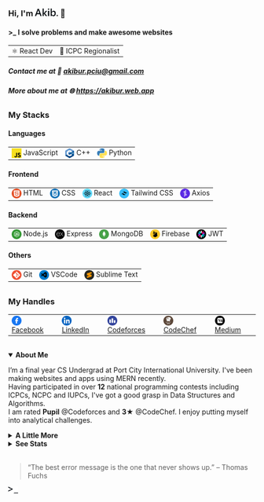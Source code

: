 <h3>Hi, I'm <img height="16" src="akib.gif"/>. 👋</h3>
<h4>>_ I solve problems and make awesome websites</h4>

<table>
    <tr>
    <td>⚛️ React Dev</td>
    <td>🥇 ICPC Regionalist</td>
    </tr>
</table>

<h5>Contact me at 📩 <a href="mailto:akibur.pciu@gmail.com">akibur.pciu@gmail.com</a></h5>

<h5>More about me at 🌐 <a href="https://akibur.web.app">https://akibur.web.app</a></h5>

##

<h3>My Stacks</h3>

<h4>Languages</h4>
<table>
  <tr>
    <td><img src="javascript.png" height="20" align="center"/> JavaScript</td>
    <td><img src="cplusplus.png" height="20" align="center"/> C++</td>
    <td><img src="python.png" height="20" align="center"/> Python</td>
  </tr>
</table>

<h4>Frontend</h4>
<table>
  <tr>
    <td><img src="html.png" height="20" align="center"/> HTML</td>
    <td><img src="css.png" height="20" align="center"/> CSS</td>
    <td><img src="react.png" height="20" align="center"/> React</td>
    <td><img src="tailwind.png" height="20" align="center"/> Tailwind CSS</td>
    <td><img src="axios.png" height="20" align="center"/> Axios</td>
  </tr>
</table>

<h4>Backend</h4>
<table>
  <tr>
    <td><img src="node.png" height="20" align="center"/> Node.js</td>
    <td><img src="express.png" height="20" align="center"/> Express</td>
    <td><img src="mongodb.png" height="20" align="center"/> MongoDB</td>
    <td><img src="firebase.png" height="20" align="center"/> Firebase</td>
    <td><img src="jwt.png" height="20" align="center"/> JWT</td>
  </tr>
</table>

<h4>Others</h4>
<table>
  <tr>
    <td><img src="git.png" height="20" align="center"/> Git</td>
    <td><img src="vscode.png" height="20" align="center"/> VSCode</td>
    <td><img src="sublime.png" height="20" align="center"/> Sublime Text</td>
  </tr>
</table>

##

<h3>My Handles</h3>
<table>
  <tr>
    <td><img height="20" align="center" src="facebook.png"/> <a href="https://www.facebook.com/ar.akib2d">Facebook</a></td>
    <td><img height="20" align="center" src="linkedin.png"/> <a href="https://linkedin.com/in/akibur-r">LinkedIn</a></td>
    <td><img height="20" align="center" src="codeforces.png"/> <a href="https://codeforces.com/profile/akibur_r">Codeforces</a></td>
    <td><img height="20" align="center" src="codechef.png"/> <a href="https://www.codechef.com/users/akibur_r">CodeChef</a></td>
    <td><img height="20" align="center" src="medium.png"/> <a href="https://akibur.medium.com/">Medium</a></td>
  </tr>
</table>

##

<details open="open">
<summary>
<b>About Me</b>
</summary>

I’m a final year CS Undergrad at Port City International University. I've been making websites and apps using MERN recently.  
Having participated in over <b>12</b> national programming contests including ICPCs, NCPC and IUPCs, I've got a good grasp in Data Structures and Algorithms.  
I am rated <b>Pupil</b> @Codeforces and <b>3★</b> @CodeChef. I enjoy putting myself into analytical challenges.

</details>

<details>
<summary>
<b>A Little More</b>
</summary>

⚡ Getting better at: Web Development, Analytical Thinking  
🌱 Discovery queue: [..., docker, ML]  
💜 Personal Interest: Programming, Problem Solving, Astronomy

</details>

<details>
<summary>
<b>See Stats</b>
</summary>

![Akibur's GitHub Stats](https://github-readme-stats.vercel.app/api?username=akibur-r&show_icons=true&theme=transparent&hide_border=true&card_width=1000)  
![Contribution Graph](https://github-readme-activity-graph.vercel.app/graph/?username=akibur-r&bg_color=00000000&color=1F8ACB&line=1F8ACB&point=FFFFFF&hide_border=true)

</details>

<br/>

> “The best error message is the one that never shows up.” – Thomas Fuchs

<img height="14" src="code.gif"/>
